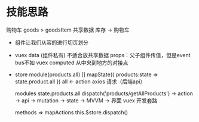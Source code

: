 # 技能思路

购物车
goods > goodsItem
共享数据 库存 -> 购物车
- 组件让我们从容的进行切页划分
- vuex data (组件私有) 不适合放共享数据
  props：父子组件传值，但是event bus不如 vuex 
  computed 从中央到地方的对接点

- store module(products.all) []
  mapState({ products:state => state.product.all })
  all <- action axios 请求（后端api）

  modules state.products.all
  dispatch('products/getAllProducts') -> action -> api -> mutation -> state -> MVVM 
  -> 界面 vuex 开发套路

  methods => mapActions
  this.$store.dispatch()